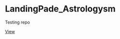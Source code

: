 # LandingPade_Astrologysm
Testing repo

[View](https://grant-inna.github.io/LandingPade_Astrologysm/order.html)
